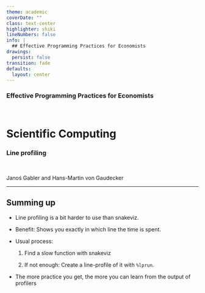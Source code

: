 ```yaml
---
theme: academic
coverDate: ""
class: text-center
highlighter: shiki
lineNumbers: false
info: |
  ## Effective Programming Practices for Economists
drawings:
  persist: false
transition: fade
defaults:
  layout: center
---
```


### Effective Programming Practices for Economists

<br/>

# Scientific Computing

### Line profiling

<br/>

Janoś Gabler and Hans-Martin von Gaudecker

---

## Summing up

- Line profiling is a bit harder to use than snakeviz.

- Benefit: Shows you exactly in which line the time is spent.

- Usual process:

  1. Find a slow function with snakeviz

  2. If not enough: Create a line-profile of it with `%lprun`.

- The more practice you get, the more you can learn from the output of profilers
